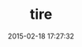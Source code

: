 ---
layout: post
title:  "tire"
repo:   "karmi/tire"
date:   2015-02-18 17:27:32
gemurl: http://github.com/karmi/tire
---